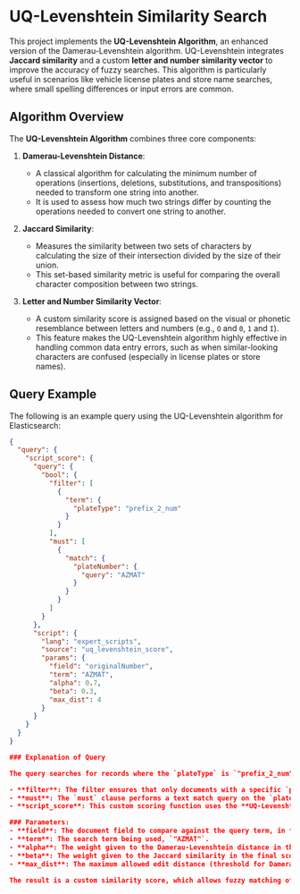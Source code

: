 # UQ-Levenshtein Similarity Search

This project implements the **UQ-Levenshtein Algorithm**, an enhanced version of the Damerau-Levenshtein algorithm. UQ-Levenshtein integrates **Jaccard similarity** and a custom **letter and number similarity vector** to improve the accuracy of fuzzy searches. This algorithm is particularly useful in scenarios like vehicle license plates and store name searches, where small spelling differences or input errors are common.

## Algorithm Overview

The **UQ-Levenshtein Algorithm** combines three core components:

1. **Damerau-Levenshtein Distance**:
   - A classical algorithm for calculating the minimum number of operations (insertions, deletions, substitutions, and transpositions) needed to transform one string into another.
   - It is used to assess how much two strings differ by counting the operations needed to convert one string to another.

2. **Jaccard Similarity**:
   - Measures the similarity between two sets of characters by calculating the size of their intersection divided by the size of their union.
   - This set-based similarity metric is useful for comparing the overall character composition between two strings.

3. **Letter and Number Similarity Vector**:
   - A custom similarity score is assigned based on the visual or phonetic resemblance between letters and numbers (e.g., `O` and `0`, `1` and `I`).
   - This feature makes the UQ-Levenshtein algorithm highly effective in handling common data entry errors, such as when similar-looking characters are confused (especially in license plates or store names).

## Query Example

The following is an example query using the UQ-Levenshtein algorithm for Elasticsearch:

```json
{
  "query": {
    "script_score": {
      "query": {
        "bool": {
          "filter": [
            {
              "term": {
                "plateType": "prefix_2_num"
              }
            }
          ],
          "must": [
            {
              "match": {
                "plateNumber": {
                  "query": "AZMAT"
                }
              }
            }
          ]
        }
      },
      "script": {
        "lang": "expert_scripts",
        "source": "uq_levenshtein_score",
        "params": {
          "field": "originalNumber",
          "term": "AZMAT",
          "alpha": 0.7,
          "beta": 0.3,
          "max_dist": 4
        }
      }
    }
  }
}

### Explanation of Query

The query searches for records where the `plateType` is `"prefix_2_num"`. It performs a match on the `plateNumber` field with the query term `"AZMAT"`, and then uses the **UQ-Levenshtein Algorithm** to compute a similarity score between the `originalNumber` field in the documents and the search term.

- **filter**: The filter ensures that only documents with a specific `plateType` (in this case, `"prefix_2_num"`) are considered for scoring.
- **must**: The `must` clause performs a text match query on the `plateNumber` field, matching documents that contain or closely resemble the query term `"AZMAT"`.
- **script_score**: This custom scoring function uses the **UQ-Levenshtein Algorithm** to calculate a similarity score for each document. It compares the `originalNumber` field from the document with the query term, `"AZMAT"`, and computes a score based on the Damerau-Levenshtein distance, Jaccard similarity, and a custom similarity vector for letters and numbers.

### Parameters:
- **field**: The document field to compare against the query term, in this case, `originalNumber`.
- **term**: The search term being used, `"AZMAT"`.
- **alpha**: The weight given to the Damerau-Levenshtein distance in the final score.
- **beta**: The weight given to the Jaccard similarity in the final score.
- **max_dist**: The maximum allowed edit distance (threshold for Damerau-Levenshtein).

The result is a custom similarity score, which allows fuzzy matching of terms that may have minor spelling errors or transpositions, making it ideal for searches in contexts like vehicle license plates or store names.
